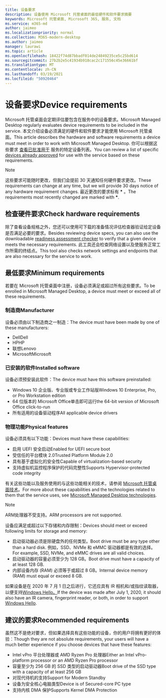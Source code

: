 ```yaml
---
title: 设备要求
description: 设备使用 Microsoft 托管桌面的最低硬件和软件要求摘要
keywords: Microsoft 托管桌面, Microsoft 365, 服务, 文档
ms.service: m365-md
author: jaimeo
ms.localizationpriority: normal
ms.collection: M365-modern-desktop
ms.author: jaimeo
manager: laurawi
ms.topic: article
ms.openlocfilehash: 18422f74d87bbadf014de24849235ce5c25bd614
ms.sourcegitcommit: 27b2b2e5c41934b918cac2c171556c45e36661bf
ms.translationtype: MT
ms.contentlocale: zh-CN
ms.lasthandoff: 03/19/2021
ms.locfileid: "50920464"
---
```

# <a name="device-requirements"></a><span data-ttu-id="d8498-104">设备要求</span><span class="sxs-lookup"><span data-stu-id="d8498-104">Device requirements</span></span>

<span data-ttu-id="d8498-105">Microsoft 托管桌面会定期评估要包含在服务中的设备要求。</span><span class="sxs-lookup"><span data-stu-id="d8498-105">Microsoft Managed Desktop regularly evaluates device requirements to be included in the service.</span></span> <span data-ttu-id="d8498-106">本文介绍设备必须满足的硬件和软件要求才能使用 Microsoft 托管桌面。</span><span class="sxs-lookup"><span data-stu-id="d8498-106">This article describes the hardware and software requirements a device must meet in order to work with Microsoft Managed Desktop.</span></span> <span data-ttu-id="d8498-107">你可以根据这些要求 [查看已批准用于](device-list.md) 服务的特定设备列表。</span><span class="sxs-lookup"><span data-stu-id="d8498-107">You can review a list of specific [devices already approved](device-list.md) for use with the service based on these requirements.</span></span>

> [!NOTE]
> <span data-ttu-id="d8498-108">这些要求可能随时更改，但我们会提前 30 天通知任何硬件要求更改。</span><span class="sxs-lookup"><span data-stu-id="d8498-108">These requirements can change at any time, but we will provide 30 days notice of any hardware requirement changes.</span></span> <span data-ttu-id="d8498-109">最近更改的要求标有 **\*** 。</span><span class="sxs-lookup"><span data-stu-id="d8498-109">The requirements most recently changed are marked with **\***.</span></span> 

## <a name="check-hardware-requirements"></a><span data-ttu-id="d8498-110">检查硬件要求</span><span class="sxs-lookup"><span data-stu-id="d8498-110">Check hardware requirements</span></span>

<span data-ttu-id="d8498-111">除了查看设备规格之外，您还可以使用可下载的准备情况评估检查[](../get-ready/readiness-assessment-downloadable.md)器验证给定设备是否满足必要的要求。</span><span class="sxs-lookup"><span data-stu-id="d8498-111">Besides reviewing device specs, you can also use the downloadable [readiness assessment checker](../get-ready/readiness-assessment-downloadable.md) to verify that a given device meets the necessary requirements.</span></span> <span data-ttu-id="d8498-112">此工具还会检查网络设置以及使服务正常工作所需的终结点。</span><span class="sxs-lookup"><span data-stu-id="d8498-112">This tool also checks network settings and endpoints that are also necessary for the service to work.</span></span>

## <a name="minimum-requirements"></a><span data-ttu-id="d8498-113">最低要求</span><span class="sxs-lookup"><span data-stu-id="d8498-113">Minimum requirements</span></span>

<span data-ttu-id="d8498-114">若要在 Microsoft 托管桌面中注册，设备必须满足或超过所有这些要求。</span><span class="sxs-lookup"><span data-stu-id="d8498-114">To be enrolled in Microsoft Managed Desktop, a device must meet or exceed all of these requirements.</span></span>

### <a name="manufacturer"></a><span data-ttu-id="d8498-115">制造商</span><span class="sxs-lookup"><span data-stu-id="d8498-115">Manufacturer</span></span>

<span data-ttu-id="d8498-116">设备必须由以下制造商之一制造：</span><span class="sxs-lookup"><span data-stu-id="d8498-116">The device must have been made by one of these manufacturers:</span></span>

- <span data-ttu-id="d8498-117">Dell</span><span class="sxs-lookup"><span data-stu-id="d8498-117">Dell</span></span>
- <span data-ttu-id="d8498-118">HP</span><span class="sxs-lookup"><span data-stu-id="d8498-118">HP</span></span>
- <span data-ttu-id="d8498-119">联想</span><span class="sxs-lookup"><span data-stu-id="d8498-119">Lenovo</span></span>
- <span data-ttu-id="d8498-120">Microsoft</span><span class="sxs-lookup"><span data-stu-id="d8498-120">Microsoft</span></span>


### <a name="installed-software"></a><span data-ttu-id="d8498-121">已安装的软件</span><span class="sxs-lookup"><span data-stu-id="d8498-121">Installed software</span></span>

<span data-ttu-id="d8498-122">设备必须预安装此软件：</span><span class="sxs-lookup"><span data-stu-id="d8498-122">The device must have this software preinstalled:</span></span>

- <span data-ttu-id="d8498-123">Windows 10 企业版、专业版或专业工作站版</span><span class="sxs-lookup"><span data-stu-id="d8498-123">Windows 10 Enterprise, Pro, or Pro Workstation edition</span></span>
- <span data-ttu-id="d8498-124">64 位版本的 Microsoft Office单击即可运行</span><span class="sxs-lookup"><span data-stu-id="d8498-124">the 64-bit version of Microsoft Office click-to-run</span></span> 
- <span data-ttu-id="d8498-125">所有适用的设备驱动程序</span><span class="sxs-lookup"><span data-stu-id="d8498-125">All applicable device drivers</span></span>


### <a name="physical-features"></a><span data-ttu-id="d8498-126">物理功能</span><span class="sxs-lookup"><span data-stu-id="d8498-126">Physical features</span></span>

<span data-ttu-id="d8498-127">设备必须具有以下功能：</span><span class="sxs-lookup"><span data-stu-id="d8498-127">Devices must have these capabilities:</span></span>

- <span data-ttu-id="d8498-128">启用 UEFI 安全启动</span><span class="sxs-lookup"><span data-stu-id="d8498-128">Enabled for UEFI secure boot</span></span> 
- <span data-ttu-id="d8498-129">受信任的平台模块 2.0</span><span class="sxs-lookup"><span data-stu-id="d8498-129">Trusted Platform Module 2.0</span></span> 
- <span data-ttu-id="d8498-130">具有基于虚拟化的安全性</span><span class="sxs-lookup"><span data-stu-id="d8498-130">Capable of virtualization-based security</span></span> 
- <span data-ttu-id="d8498-131">支持虚拟机监控程序保护的代码完整性</span><span class="sxs-lookup"><span data-stu-id="d8498-131">Supports Hypervisor-protected code integrity</span></span> 

<span data-ttu-id="d8498-132">有关这些功能以及服务使用的与这些功能相关的技术，请参阅 [Microsoft 托管桌面技术](../intro/technologies.md)。</span><span class="sxs-lookup"><span data-stu-id="d8498-132">For more about these capabilities and the technologies related to them that the service uses, see [Microsoft Managed Desktop technologies](../intro/technologies.md).</span></span>

> [!NOTE]
> <span data-ttu-id="d8498-133">ARM处理器不受支持。</span><span class="sxs-lookup"><span data-stu-id="d8498-133">ARM processors are not supported.</span></span>

<span data-ttu-id="d8498-134">设备应满足或超过以下存储和内存限制：</span><span class="sxs-lookup"><span data-stu-id="d8498-134">Devices should meet or exceed following limits for storage and memory:</span></span>

- <span data-ttu-id="d8498-135">启动驱动器必须是除硬盘外的任何类型。</span><span class="sxs-lookup"><span data-stu-id="d8498-135">Boot drive must be any type other than a hard disk.</span></span> <span data-ttu-id="d8498-136">例如，SSD、NVMe 和 eMMC 驱动器都是有效的选择。</span><span class="sxs-lookup"><span data-stu-id="d8498-136">For example, SSD, NVMe, and eMMC drives are all valid choices.</span></span>
- <span data-ttu-id="d8498-137">启动驱动器的容量必须至少为 128 GB。</span><span class="sxs-lookup"><span data-stu-id="d8498-137">Boot drive must have a capacity of at least 128 GB.</span></span>
- <span data-ttu-id="d8498-138">内部设备内存 (RAM) 必须等于或超过 8 GB。</span><span class="sxs-lookup"><span data-stu-id="d8498-138">Internal device memory (RAM) must equal or exceed 8 GB.</span></span>

<span data-ttu-id="d8498-139">如果设备是在 2020 年 7 月 1 日之后进行，它还应具有 IR 相机和/或指纹读取器，以便支持[Windows Hello。](/windows-hardware/design/device-experiences/windows-hello-enhanced-sign-in-security)</span><span class="sxs-lookup"><span data-stu-id="d8498-139">If the device was made after July 1, 2020, it should also have an IR camera, fingerprint reader, or both, in order to support [Windows Hello](/windows-hardware/design/device-experiences/windows-hello-enhanced-sign-in-security).</span></span>

## <a name="recommended-requirements"></a><span data-ttu-id="d8498-140">建议的要求</span><span class="sxs-lookup"><span data-stu-id="d8498-140">Recommended requirements</span></span>

<span data-ttu-id="d8498-141">虽然这不是绝对要求，但如果选择具有这些功能的设备，你的用户将拥有更好的体验：</span><span class="sxs-lookup"><span data-stu-id="d8498-141">Though they are not absolute requirements, your users will have a much better experience if you choose devices that have these features:</span></span>

- <span data-ttu-id="d8498-142">Intel vPro 平台处理器或 AMD Ryzen Pro 处理器</span><span class="sxs-lookup"><span data-stu-id="d8498-142">Either an Intel vPro-platform processor or an AMD Ryzen Pro processor</span></span>
- <span data-ttu-id="d8498-143">容量至少为 256 GB 的 SSD 类型的启动驱动器</span><span class="sxs-lookup"><span data-stu-id="d8498-143">Boot drive of the SSD type with a capacity of at least 256 GB</span></span>
- <span data-ttu-id="d8498-144">对现代待机的支持</span><span class="sxs-lookup"><span data-stu-id="d8498-144">Support for Modern Standby</span></span>
- <span data-ttu-id="d8498-145">设备为安全核心电脑类型</span><span class="sxs-lookup"><span data-stu-id="d8498-145">Device is of Secured-core PC type</span></span>
- <span data-ttu-id="d8498-146">支持内核 DMA 保护</span><span class="sxs-lookup"><span data-stu-id="d8498-146">Supports Kernel DMA Protection</span></span>